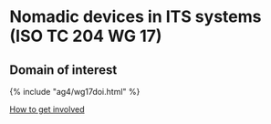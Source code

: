 # Nomadic devices in ITS systems (ISO TC 204 WG 17)

## Domain of interest

{% include "ag4/wg17doi.html" %}

[How to get involved](../contact.md)
